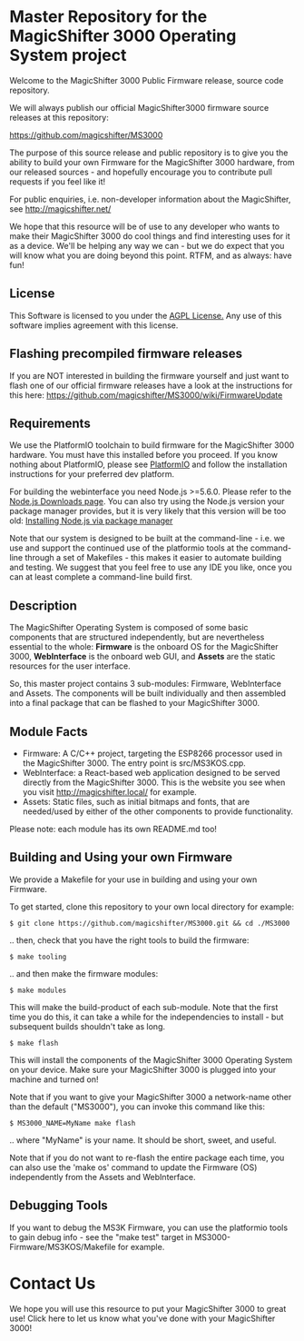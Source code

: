 
Master Repository for the MagicShifter 3000 Operating System project
====================================================================

Welcome to the MagicShifter 3000 Public Firmware release, source code repository.  

We will always publish our official MagicShifter3000 firmware source releases at this repository:

https://github.com/magicshifter/MS3000

The purpose of this source release and public repository is to give you the ability to build your own Firmware for the MagicShifter 3000 hardware, from our released sources - and hopefully encourage you to contribute pull requests if you feel like it!

For public enquiries, i.e. non-developer information about the MagicShifter, see http://magicshifter.net/  

We hope that this resource will be of use to any developer who wants to make their MagicShifter 3000 do cool things and find interesting uses for it as a device.  We'll be helping any way we can - but we do expect that you will know what you are doing beyond this point.  RTFM, and as always: have fun!

License
-------
This Software is licensed to you under the [AGPL License.](http://www.gnu.org/licenses/agpl.html) 
Any use of this software implies agreement with this license.

Flashing precompiled firmware releases
-----------------------------
If you are NOT interested in building the firmware yourself and just want to flash one of our official firmware releases have a look at the instructions for this here: https://github.com/magicshifter/MS3000/wiki/FirmwareUpdate

Requirements
------------
We use the PlatformIO toolchain to build firmware for the MagicShifter 3000 hardware.  You must have this installed before you proceed. If you know nothing about PlatformIO, please see [PlatformIO](http://platformio.org/) and follow the installation instructions for your preferred dev platform.

For building the webinterface you need Node.js >=5.6.0. Please refer to the [Node.js Downloads page](https://nodejs.org/en/download/). You can also try using the Node.js version your package manager provides,
but it is very likely that this version will be too old: [Installing Node.js via package manager](https://nodejs.org/en/download/package-manager/) 

Note that our system is designed to be built at the command-line - i.e. we use and support the continued use of the platformio tools at the command-line through a set of Makefiles - this makes it easier to automate building and testing.  We suggest that you feel free to use any IDE you like, once you can at least complete a command-line build first.

Description
------------
The MagicShifter Operating System is composed of some basic components that are structured independently, but are nevertheless essential to the whole: **Firmware** is the onboard OS for the MagicShifter 3000, **WebInterface** is the onboard web GUI, and **Assets** are the static resources for the user interface.  

So, this master project contains 3 sub-modules: Firmware, WebInterface and Assets. The components will be built individually and then assembled into a final package that can be flashed to your MagicShifter 3000.  

Module Facts
------------
*	Firmware: A C/C++ project, targeting the ESP8266 processor used in the MagicShifter 3000.  The entry point is src/MS3KOS.cpp.
*	WebInterface: a React-based web application designed to be served directly from the MagicShifter 3000. This is the website you see when you visit http://magicshifter.local/ for example.
*	Assets: Static files, such as initial bitmaps and fonts, that are needed/used by either of the other components to provide functionality.

Please note: each module has its own README.md too!

Building and Using your own Firmware
------------------------------------
We provide a Makefile for your use in building and using your own Firmware.  


To get started, clone this repository to your own local directory for example:

    $ git clone https://github.com/magicshifter/MS3000.git && cd ./MS3000
    
.. then, check that you have the right tools to build the firmware:

	$ make tooling

.. and then make the firmware modules:	

	$ make modules
	
This will make the build-product of each sub-module.  Note that the first time you do this, it can take a while for the independencies to install - but subsequent builds shouldn't take as long.
	
	$ make flash
	
This will install the components of the MagicShifter 3000 Operating System on your device.  Make sure your MagicShifter 3000 is plugged into your machine and turned on!

Note that if you want to give your MagicShifter 3000 a network-name other than the default ("MS3000"), you can invoke this command like this:

	$ MS3000_NAME=MyName make flash

.. where "MyName" is your name.  It should be short, sweet, and useful.

Note that if you do not want to re-flash the entire package each time, you can also use the 'make os' command to update the Firmware (OS) independently from the Assets and WebInterface.


Debugging Tools
---------------

If you want to debug the MS3K Firmware, you can use the platformio tools to gain debug info - see the "make test" target in MS3000-Firmware/MS3KOS/Makefile for example.

Contact Us
==========

We hope you will use this resource to put your MagicShifter 3000 to great use!  Click here to let us know what you've done with your MagicShifter 3000!
